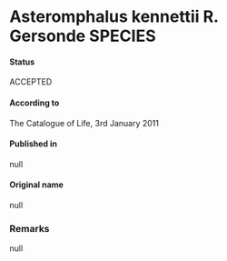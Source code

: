 Asteromphalus kennettii R. Gersonde SPECIES
=======

#### Status
ACCEPTED

#### According to
The Catalogue of Life, 3rd January 2011

#### Published in
null

#### Original name
null

### Remarks
null